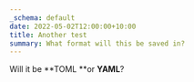 ```yaml
---
_schema: default
date: 2022-05-02T12:00:00+10:00
title: Another test
summary: What format will this be saved in?
---
```


Will it be **TOML&nbsp;**or **YAML**?
